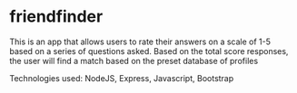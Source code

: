# friendfinder

This is an app that allows users to rate their answers on a scale of 1-5 based on a series of questions asked. Based on the total score responses, the user will find a match based on the preset database of profiles

Technologies used: NodeJS, Express, Javascript, Bootstrap
